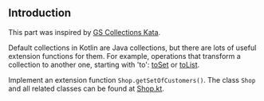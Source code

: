 ## Introduction

This part was inspired by [GS Collections Kata](https://github.com/goldmansachs/gs-collections-kata).

Default collections in Kotlin are Java collections,
but there are lots of useful extension functions for them.
For example, operations that transform a collection to another one, starting with 'to':
[toSet](http://kotlinlang.org/api/latest/jvm/stdlib/kotlin/to-set.html) or
[toList](http://kotlinlang.org/api/latest/jvm/stdlib/kotlin/to-list.html).

Implement an extension function `Shop.getSetOfCustomers()`.
The class `Shop` and all related classes can be found at [Shop.kt](/#/Kotlin%20Koans/Collections/Introduction/Shop.kt).